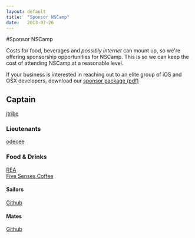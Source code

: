 ```yaml
---
layout: default
title:  "Sponsor NSCamp"
date:   2013-07-26
---
```


#Sponsor NSCamp

Costs for food, beverages and *possibly internet* can mount up, 
so we're offering sponsorship opportunities for NSCamp. This is so we can keep the cost
of attending NSCamp at a reasonable level. 

If your business is interested in reaching out to an elite group of iOS and OSX developers, download our [sponsor package (pdf)](https://docs.google.com/file/d/0ByJ_GJ0AlOhbRHdxTlJBUlJRR0E/edit?usp=sharing)



<div id="sponsor-captains" class="sponsors-1">
  <h2>Captain</h2>
  <a href="http://jtribe.com.au" class="sponsor sponsor-jtribe"><div>jtribe</div></a>
</div>

<div id="sponsor-lientenants" class="sponsors-2">
  <h3>Lieutenants</h3>
  <a href="http://odecee.com.au" class="sponsor sponsor-odecee"><div>odecee</div></a>
  <div class="sponsor"></div>
</div>

<div id="sponsor-food-drinks" class="sponsors-2">
  <h3>Food &amp; Drinks</h3>
  <a href="http://realestate.com.au" class="sponsor sponsor-rea"><div>REA</div></a>
  <a href="http://www.fivesenses.com.au/" class="sponsor sponsor-5senses"><div>Five Senses Coffee</div></a>
</div>


<div id="sponsor-sailors" class="sponsors-3">
  <h4>Sailors</h4>
  <a href="http://github.com" class="sponsor sponsor-github"><div>Github</div></a>
</div>

<div id="sponsor-mates" class="sponsors-3">
  <h4>Mates</h4>
  <a href="http://www.envato.com" class="sponsor sponsor-envato"><div>Github</div></a>
</div>


